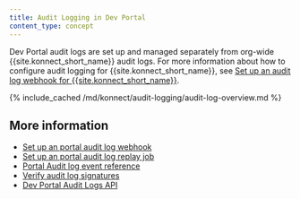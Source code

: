 ```yaml
---
title: Audit Logging in Dev Portal
content_type: concept
---
```


Dev Portal audit logs are set up and managed separately from org-wide {{site.konnect_short_name}} audit logs. For more information about how to configure audit logging for {{site.konnect_short_name}}, see [Set up an audit log webhook for {{site.konnect_short_name}}](/konnect/org-management/audit-logging/webhook/).

{% include_cached /md/konnect/audit-logging/audit-log-overview.md %}
    
## More information
* [Set up an portal audit log webhook](/konnect/dev-portal/audit-logging/webhook/)
* [Set up an portal audit log replay job](/konnect/dev-portal/audit-logging/replay-job/)
* [Portal Audit log event reference](/konnect/reference/audit-logs/)
* [Verify audit log signatures](/konnect/reference/verify-signatures/)
* [Dev Portal Audit Logs API](/konnect/api/audit-logs/latest/)
